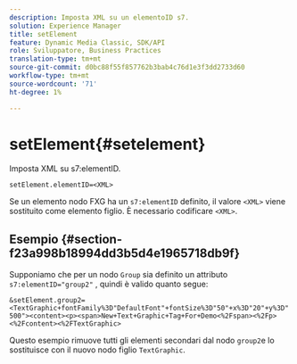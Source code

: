 ```yaml
---
description: Imposta XML su un elementoID s7.
solution: Experience Manager
title: setElement
feature: Dynamic Media Classic, SDK/API
role: Sviluppatore, Business Practices
translation-type: tm+mt
source-git-commit: d0bc88f55f857762b3bab4c76d1e3f3dd2733d60
workflow-type: tm+mt
source-wordcount: '71'
ht-degree: 1%

---
```



# setElement{#setelement}

Imposta XML su s7:elementID.

`setElement.elementID=<XML>`

Se un elemento nodo FXG ha un `s7:elementID` definito, il valore `<XML>` viene sostituito come elemento figlio. È necessario codificare `<XML>`.

## Esempio {#section-f23a998b18994dd3b5d4e1965718db9f}

Supponiamo che per un nodo `Group` sia definito un attributo `s7:elementID="group2"` , quindi è valido quanto segue:

`&setElement.group2=<TextGraphic+fontFamily%3D"DefaultFont"+fontSize%3D"50"+x%3D"20"+y%3D"500"><content><p><span>New+Text+Graphic+Tag+For+Demo<%2Fspan><%2Fp><%2Fcontent><%2FTextGraphic>`

Questo esempio rimuove tutti gli elementi secondari dal nodo `group2`e lo sostituisce con il nuovo nodo figlio `TextGraphic`.
